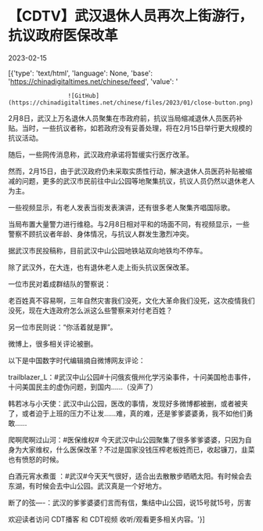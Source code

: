 # 【CDTV】武汉退休人员再次上街游行，抗议政府医保改革

2023-02-15

[{'type': 'text/html', 'language': None, 'base': 'https://chinadigitaltimes.net/chinese/feed', 'value': '            

                    

                     ![GitHub](https://chinadigitaltimes.net/chinese/files/2023/01/close-button.png)

                    

                    

                

            

        

2月8日，武汉上万名退休人员聚集在市政府前，抗议当局缩减退休人员医药补贴。当时，一些抗议者称，如若政府没有妥善处理，将在2月15日举行更大规模的抗议活动。

随后，一些网传消息称，武汉政府承诺将暂缓实行医疗改革。

然而，2月15日，由于武汉政府仍未采取实质性行动，解决退休人员医药补贴被缩减的问题，更多的武汉市民前往中山公园等地聚集抗议，抗议人员仍然以退休老人为主。

一些视频显示，有老人发表当街发表演讲，还有很多老人聚集齐唱国际歌。

当局布置大量警力进行维稳。与2月8日相对平和的场面不同，有视频显示，一些警察不顾抗议者年龄、身体情况，与抗议人群发生激烈冲突。

据武汉市民投稿称，目前武汉中山公园地铁站双向地铁均不停车。

除了武汉外，在大连，也有退休老人走上街头抗议医保改革。

一位市民对着成群结队的警察说：



老百姓真不容易啊，三年自然灾害我们没死，文化大革命我们没死，这次疫情我们没死，现在大连政府怎么派这么些警察来对付老百姓？



另一位市民则说：“你活着就是罪”。

微博上，很多相关评论被删。

以下是中国数字时代编辑摘自微博网友评论：



trailblazer_L：#武汉中山公园#十问俄亥俄州化学污染事件，十问美国枪击事件，十问美国民主的虚伪问题，到国内……（没声了）

韩若冰与小天使：武汉中山公园，医改的事情，发现好多微博都被删，或者被夹了，或者迫于上班的压力不让发……难，真的难，还是爹爹婆婆勇，我不如他们勇敢……

爬啊爬啊过山河：#医保维权# 今天武汉中山公园聚集了很多爹爹婆婆，只因为自身为大家维权，什么医保改革？不过是国家没钱压榨老板姓而已，收起镰刀，韭菜也有愤怒的时候。

白酒元宵水煮蛋 ：#武汉#今天天气很好，适合出去散散步晒晒太阳。有时候会去东湖，有时候会去中山公园。武汉真是一个好地方。

断了的弦&#8212;-：武汉的爹爹婆婆们言而有信，集结中山公园，说15号就15号，厉害



欢迎读者访问 CDT播客 和 CDT视频 收听/观看更多相关内容。'}]
